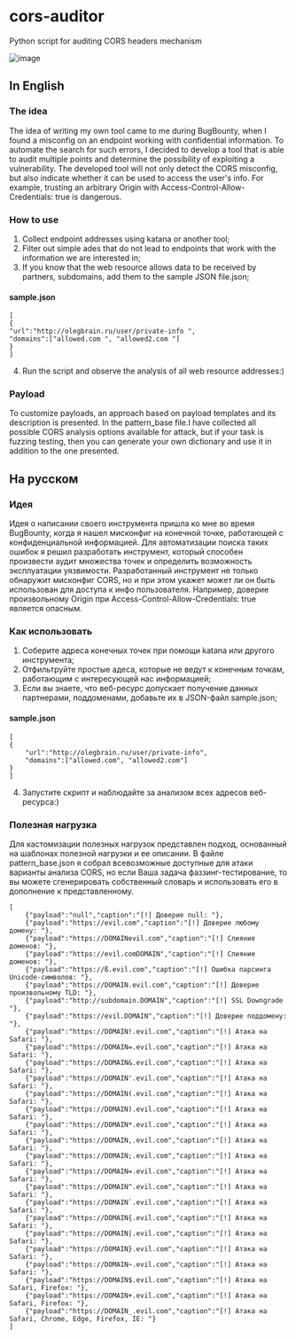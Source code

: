 # cors-auditor
Python script for auditing CORS headers mechanism

![image](https://github.com/olegbrain-offsec/cors-auditor/assets/160741328/cf078264-c2c0-4641-90f6-65ec8e35e630)


## In English
### The idea
The idea of writing my own tool came to me during BugBounty, when I found a misconfig on an endpoint working with confidential information. To automate the search for such errors, I decided to develop a tool that is able to audit multiple points and determine the possibility of exploiting a vulnerability. The developed tool will not only detect the CORS misconfig, but also indicate whether it can be used to access the user's info. For example, trusting an arbitrary Origin with Access-Control-Allow-Credentials: true is dangerous.
### How to use
1. Collect endpoint addresses using katana or another tool;
2. Filter out simple ades that do not lead to endpoints that work with the information we are interested in;
3. If you know that the web resource allows data to be received by partners, subdomains, add them to the sample JSON file.json;
#### sample.json
```
[
{
"url":"http://olegbrain.ru/user/private-info ",
"domains":["allowed.com ", "allowed2.com "]
}
]
```

4. Run the script and observe the analysis of all web resource addresses:)
### Payload
To customize payloads, an approach based on payload templates and its description is presented. In the pattern_base file.I have collected all possible CORS analysis options available for attack, but if your task is fuzzing testing, then you can generate your own dictionary and use it in addition to the one presented.

## На русском
### Идея
Идея о написании своего инструмента пришла ко мне во время BugBounty, когда я нашел мисконфиг на конечной точке, работающей с конфиденциальной информацией. Для автоматизации поиска таких ошибок я решил разработать инструмент, который способен произвести аудит множества точек и определить возможность эксплуатации уязвимости. Разработанный инструмент не только обнаружит мисконфиг CORS, но и при этом укажет может ли он быть использован для доступа к инфо пользователя. Например, доверие произвольному Origin при Access-Control-Allow-Credentials: true является опасным. 
### Как использовать
1. Соберите адреса конечных точек при помощи katana или другого инструмента;
2. Отфильтруйте простые адеса, которые не ведут к конечным точкам, работающим с интересующей нас информацией;
3. Если вы знаете, что веб-ресурс допускает получение данных партнерами, поддоменами, добавьте их в JSON-файл sample.json;
#### sample.json
```
[
{
    "url":"http://olegbrain.ru/user/private-info",
    "domains":["allowed.com", "allowed2.com"]
}
]
```
4. Запустите скрипт и наблюдайте за анализом всех адресов веб-ресурса:)

 ### Полезная нагрузка
 Для кастомизации полезных нагрузок представлен подход, основанный на шаблонах полезной нагрузки и ее описании. В файле pattern_base.json я собрал всевозможные доступные для атаки варианты анализа CORS, но если Ваша задача фаззинг-тестирование, то вы можете сгенерировать собственный словарь и использовать его в дополнение к представленному.

```
[
    {"payload":"null","caption":"[!] Доверие null: "},
    {"payload":"https://evil.com","caption":"[!] Доверие любому домену: "},
    {"payload":"https://DOMAINevil.com","caption":"[!] Слияние доменов: "},
    {"payload":"https://evil.comDOMAIN","caption":"[!] Слияние доменов: "},
    {"payload":"https://ß.evil.com","caption":"[!] Ошибка парсинга Unicode-символов: "},
    {"payload":"https://DOMAIN.evil.com","caption":"[!] Доверие произвольному TLD: "},
    {"payload":"http://subdomain.DOMAIN","caption":"[!] SSL Downgrade "},
    {"payload":"https://evil.DOMAIN","caption":"[!] Доверие поддомену: "},
    {"payload":"https://DOMAIN!.evil.com","caption":"[!] Атака на Safari: "},
    {"payload":"https://DOMAIN=.evil.com","caption":"[!] Атака на Safari: "},
    {"payload":"https://DOMAIN&.evil.com","caption":"[!] Атака на Safari: "},
    {"payload":"https://DOMAIN'.evil.com","caption":"[!] Атака на Safari: "},
    {"payload":"https://DOMAIN(.evil.com","caption":"[!] Атака на Safari: "},
    {"payload":"https://DOMAIN).evil.com","caption":"[!] Атака на Safari: "},
    {"payload":"https://DOMAIN*.evil.com","caption":"[!] Атака на Safari: "},
    {"payload":"https://DOMAIN,.evil.com","caption":"[!] Атака на Safari: "},
    {"payload":"https://DOMAIN;.evil.com","caption":"[!] Атака на Safari: "},
    {"payload":"https://DOMAIN=.evil.com","caption":"[!] Атака на Safari: "},
    {"payload":"https://DOMAIN^.evil.com","caption":"[!] Атака на Safari: "},
    {"payload":"https://DOMAIN`.evil.com","caption":"[!] Атака на Safari: "},
    {"payload":"https://DOMAIN{.evil.com","caption":"[!] Атака на Safari: "},
    {"payload":"https://DOMAIN|.evil.com","caption":"[!] Атака на Safari: "},
    {"payload":"https://DOMAIN}.evil.com","caption":"[!] Атака на Safari: "},
    {"payload":"https://DOMAIN~.evil.com","caption":"[!] Атака на Safari: "},
    {"payload":"https://DOMAIN$.evil.com","caption":"[!] Атака на Safari, Firefox: "},
    {"payload":"https://DOMAIN+.evil.com","caption":"[!] Атака на Safari, Firefox: "},
    {"payload":"https://DOMAIN_.evil.com","caption":"[!] Атака на Safari, Chrome, Edge, Firefox, IE: "}
]
```
